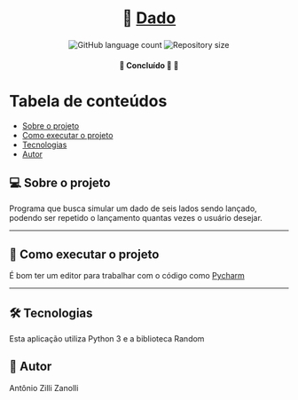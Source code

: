 <h1 align="center">
     🎲 <a href="#" alt="site do ecoleta"> Dado </a>
</h1>

<h3 align="center">

</h3>

<p align="center">
  <img alt="GitHub language count" src="https://img.shields.io/github/languages/count/antonioZZanolli/Dado?color=%2304D361">

  <img alt="Repository size" src="https://img.shields.io/github/repo-size/antonioZZanolli/Dado">
      
 
</p>

<h4 align="center">
	🚧   Concluído 🚀 🚧
</h4>

Tabela de conteúdos
=================
<!--ts-->
   * [Sobre o projeto](#-sobre-o-projeto)
   * [Como executar o projeto](#-como-executar-o-projeto)
   * [Tecnologias](#-tecnologias)
   * [Autor](#-autor)
<!--te-->


## 💻 Sobre o projeto
Programa que busca simular um dado de seis lados sendo lançado, podendo ser repetido o lançamento quantas vezes o usuário desejar.

---

## 🚀 Como executar o projeto
É bom ter um editor para trabalhar com o código como [Pycharm](https://www.jetbrains.com/pt-br/pycharm/download/#section=windows)






---

## 🛠 Tecnologias
Esta aplicação utiliza Python 3 e a biblioteca Random





## 🦸 Autor
Antônio Zilli Zanolli
